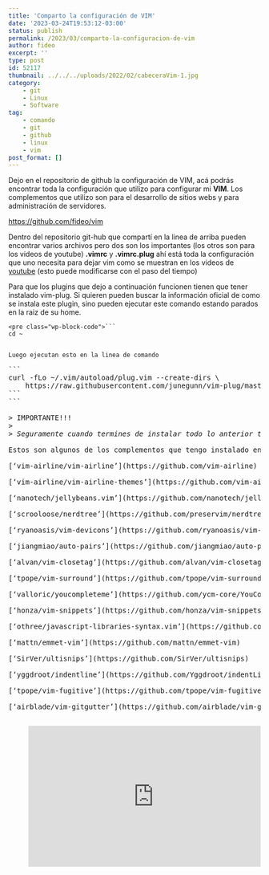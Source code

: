 ```yaml
---
title: 'Comparto la configuración de VIM'
date: '2023-03-24T19:53:12-03:00'
status: publish
permalink: /2023/03/comparto-la-configuracion-de-vim
author: fideo
excerpt: ''
type: post
id: 52117
thumbnail: ../../../uploads/2022/02/cabeceraVim-1.jpg
category:
    - git
    - Linux
    - Software
tag:
    - comando
    - git
    - github
    - linux
    - vim
post_format: []
---
```

Dejo en el repositorio de github la configuración de VIM, acá podrás encontrar toda la configuración que utilizo para configurar mi **VIM**. Los complementos que utilizo son para el desarrollo de sitios webs y para administración de servidores.

<https://github.com/fideo/vim>

Dentro del repositorio git-hub que compartí en la linea de arriba pueden encontrar varios archivos pero dos son los importantes (los otros son para los videos de youtube) **.vimrc** y **.vimrc.plug** ahí está toda la configuración que uno necesita para dejar vim como se muestran en los videos de [youtube](https://www.youtube.com/@FedericoMazzei/videos) (esto puede modificarse con el paso del tiempo)

Para que los plugins que dejo a continuación funcionen tienen que tener instalado vim-plug. Si quieren pueden buscar la información oficial de como se instala este plugin, sino pueden ejecutar este comando estando parados en la raiz de su home.

```
<pre class="wp-block-code">```
cd ~
```
```

Luego ejecutan esto en la linea de comando

```
<pre class="wp-block-code">```
curl -fLo ~/.vim/autoload/plug.vim --create-dirs \
    https://raw.githubusercontent.com/junegunn/vim-plug/master/plug.vim
```
```

> IMPORTANTE!!!
> 
> <cite>Seguramente cuando termines de instalar todo lo anterior te vas a encontrar con un mensaje de error de vim-youcompleteme no te preocupes, [en este link de dejo como solucionarlo.](https://www.federicomazzei.com.ar/blog/2023/03/vim-youcompleteme/)</cite>

Estos son algunos de los complementos que tengo instalado en mi **VIM** que utilizo habitualmente:

[‘vim-airline/vim-airline’](https://github.com/vim-airline)  
  
[‘vim-airline/vim-airline-themes’](https://github.com/vim-airline/vim-airline-themes)  
  
[‘nanotech/jellybeans.vim’](https://github.com/nanotech/jellybeans.vim)  
  
[‘scrooloose/nerdtree’](https://github.com/preservim/nerdtree)  
  
[‘ryanoasis/vim-devicons’](https://github.com/ryanoasis/vim-devicons)  
  
[‘jiangmiao/auto-pairs’](https://github.com/jiangmiao/auto-pairs)  
  
[‘alvan/vim-closetag’](https://github.com/alvan/vim-closetag)  
  
[‘tpope/vim-surround’](https://github.com/tpope/vim-surround)  
  
[‘valloric/youcompleteme’](https://github.com/ycm-core/YouCompleteMe)  
  
[‘honza/vim-snippets’](https://github.com/honza/vim-snippets)  
  
[‘othree/javascript-libraries-syntax.vim’](https://github.com/othree/javascript-libraries-syntax.vim)  
  
[‘mattn/emmet-vim’](https://github.com/mattn/emmet-vim)  
  
[‘SirVer/ultisnips’](https://github.com/SirVer/ultisnips)  
  
[‘yggdroot/indentline’](https://github.com/Yggdroot/indentLine)  
  
[‘tpope/vim-fugitive’](https://github.com/tpope/vim-fugitive)  
  
[‘airblade/vim-gitgutter’](https://github.com/airblade/vim-gitgutter)

<figure class="wp-block-embed is-type-video is-provider-youtube wp-block-embed-youtube wp-embed-aspect-16-9 wp-has-aspect-ratio"><div class="wp-block-embed__wrapper"><iframe allow="accelerometer; autoplay; clipboard-write; encrypted-media; gyroscope; picture-in-picture; web-share" allowfullscreen="" frameborder="0" height="281" loading="lazy" referrerpolicy="strict-origin-when-cross-origin" src="https://www.youtube.com/embed/UlX5b6NDet8?feature=oembed" title="Comparto la configuración de VIM" width="500"></iframe></div></figure>